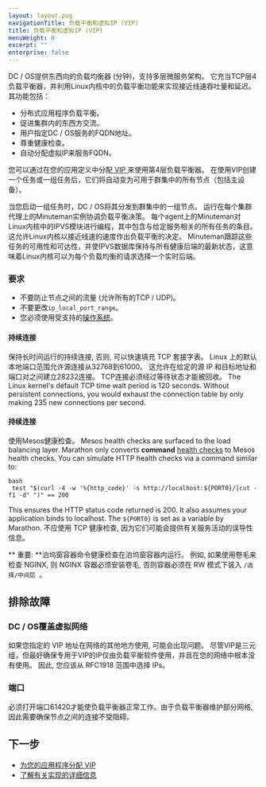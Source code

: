 ```yaml
---
layout: layout.pug
navigationTitle: 负载平衡和虚拟IP (VIP)
title: 负载平衡和虚拟IP (VIP)
menuWeight: 0
excerpt: ""
enterprise: false
---
```

<!-- This source repo for this topic is https://github.com/dcos/dcos-docs -->

DC / OS提供东西向的负载均衡器 (分钟)，支持多层微服务架构。 它充当TCP层4负载平衡器，并利用Linux内核中的负载平衡功能来实现接近线速吞吐量和延迟。 其功能包括：

- 分布式应用程序负载平衡。
- 促进集群内的东西方交流。
- 用户指定DC / OS服务的FQDN地址。
- 尊重健康检查。
- 自动分配虚拟IP来服务FQDN。

您可以通过在您的应用定义中分配[ VIP ](/1.10/networking/load-balancing-vips/virtual-ip-addresses/)来使用第4层负载平衡器。 在使用VIP创建一个任务或一组任务后，它们将自动变为可用于群集中的所有节点（包括主设备）。

当您启动一组任务时，DC / OS将其分发到群集中的一组节点。 运行在每个集群代理上的Minuteman实例协调负载平衡决策。 每个agent上的Minuteman对Linux内核中的IPVS模块进行编程，其中包含与给定服务相关的所有任务的条目。 这允许Linux内核以接近线速的速度作出负载平衡的决定。 Minuteman跟踪这些任务的可用性和可达性，并使IPVS数据库保持与所有健康后端的最新状态，这意味着Linux内核可以为每个负载均衡的请求选择一个实时后端。

### 要求

- 不要防止节点之间的流量 (允许所有的TCP / UDP)。
- 不要更改` ip_local_port_range `。
- 您必须使用受支持的[操作系统](/1.10/installing/oss/custom/system-requirements/)。

#### 持续连接

保持长时间运行的持续连接, 否则, 可以快速填充 TCP 套接字表。 Linux 上的默认本地端口范围允许源连接从32768到61000。 这允许在给定的源 IP 和目标地址和端口对之间建立28232连接。 TCP连接必须经过等待状态才能被回收。 The Linux kernel's default TCP time wait period is 120 seconds. Without persistent connections, you would exhaust the connection table by only making 235 new connections per second.

#### 持续连接

使用Mesos健康检查。 Mesos health checks are surfaced to the load balancing layer. Marathon only converts **command** [health checks](/1.10/deploying-services/creating-services/health-checks/) to Mesos health checks. You can simulate HTTP health checks via a command similar to:

    bash
     test "$(curl -4 -w '%{http_code}' -s http://localhost:${PORT0}/|cut -f1 -d" ")" == 200

This ensures the HTTP status code returned is 200. It also assumes your application binds to localhost. The `${PORT0}` is set as a variable by Marathon. 不应使用 TCP 健康检查, 因为它们可能会提供有关服务活动的误导性信息。

** 重要: **泊坞窗容器命令健康检查在泊坞窗容器内运行。 例如, 如果使用卷毛来检查 NGINX, 则 NGINX 容器必须安装卷毛, 否则容器必须在 RW 模式下装入 `/选择/中间层 `。

## 排除故障

### DC / OS覆盖虚拟网络

如果您指定的 VIP 地址在网络的其他地方使用, 可能会出现问题。 尽管VIP是三元组，但最好确保专用于VIP的IP仅由负载平衡软件使用，并且在您的网络中根本没有使用。 因此, 您应该从 RFC1918 范围中选择 IPs。

### 端口

必须打开端口61420才能使负载平衡器正常工作。由于负载平衡器维护部分网格, 因此需要确保节点之间的连接不受阻碍。

## 下一步

- [为您的应用程序分配 VIP](/1.10/networking/load-balancing-vips/virtual-ip-addresses/)
- [了解有关实现的详细信息](https://github.com/dcos/minuteman)